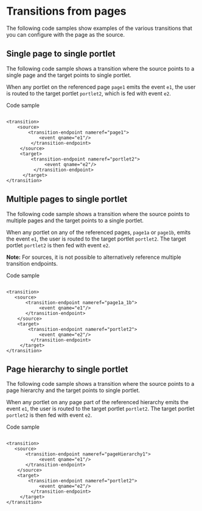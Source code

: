 # Transitions from pages

The following code samples show examples of the various transitions that you can configure with the page as the source.

## Single page to single portlet

The following code sample shows a transition where the source points to a single page and the target points to single portlet.

When any portlet on the referenced page `page1` emits the event `e1`, the user is routed to the target portlet `portlet2`, which is fed with event `e2`.

Code sample

```

<transition>
    <source>
        <transition-endpoint nameref="page1">
            <event qname="e1"/>
         </transition-endpoint>
     </source>
     <target>
         <transition-endpoint nameref="portlet2">
              <event qname="e2"/>
          </transition-endpoint>
      </target>
</transition>
```

## Multiple pages to single portlet

The following code sample shows a transition where the source points to multiple pages and the target points to a single portlet.

When any portlet on any of the referenced pages, `page1a` or `page1b`, emits the event `e1`, the user is routed to the target portlet `portlet2`. The target portlet `portlet2` is then fed with event `e2`.

**Note:** For sources, it is not possible to alternatively reference multiple transition endpoints.

Code sample

```

<transition>
   <source>
       <transition-endpoint nameref="page1a_1b">
            <event qname="e1"/>
       </transition-endpoint>
    </source>
    <target>
        <transition-endpoint nameref="portlet2">
            <event qname="e2"/>
         </transition-endpoint>
     </target>
</transition>
```

## Page hierarchy to single portlet

The following code sample shows a transition where the source points to a page hierarchy and the target points to single portlet.

When any portlet on any page part of the referenced hierarchy emits the event `e1`, the user is routed to the target portlet `portlet2`. The target portlet `portlet2` is then fed with event `e2`.

Code sample

```

<transition>
   <source>
       <transition-endpoint nameref="pageHierarchy1">
            <event qname="e1"/>
       </transition-endpoint>
    </source>
    <target>
        <transition-endpoint nameref="portlet2">
            <event qname="e2"/>
         </transition-endpoint>
     </target>
</transition>
```




